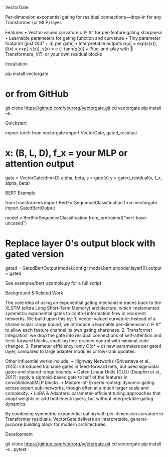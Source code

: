 VectorGate

Per-dimension exponential gating for residual connections—drop-in for any Transformer (or MLP) layer.

 

Features
	•	Vector-valued curvature c ∈ ℝᵈ for per-feature gating sharpness
	•	Learnable parameters for gating function and curvature
	•	Tiny parameter footprint (just O(d² + d) per gate)
	•	Interpretable outputs α(x) = exp(s(x)), β(x) = exp(-s(x)), s(x) = c ⊙ tanh(g(x))
	•	Plug-and-play with 🤗 Transformers, ViT, or your own residual blocks

Installation

pip install vectorgate
# or from GitHub
git clone https://github.com/yourorg/vectorgate.git
cd vectorgate
pip install -e .

Quickstart

import torch
from vectorgate import VectorGate, gated_residual

# x: (B, L, D), f_x = your MLP or attention output
gate = VectorGate(dim=D)
alpha, beta, s = gate(x)
y = gated_residual(x, f_x, alpha, beta)

BERT Example

from transformers import BertForSequenceClassification
from vectorgate import GatedBertOutput

model = BertForSequenceClassification.from_pretrained("bert-base-uncased")
# Replace layer 0's output block with gated version
gated = GatedBertOutput(model.config)
model.bert.encoder.layer[0].output = gated

See examples/bert_example.py for a full script.

Background & Related Work

The core idea of using an exponential gating mechanism traces back to the XLSTM (eXtra Long Short-Term Memory) architecture, which implemented symmetric exponential gates to control information flow in recurrent networks. We build upon this by:
	1.	Vector-valued curvature: instead of a shared scalar range bound, we introduce a learnable per-dimension c ∈ ℝᵈ to allow each feature channel its own gating sharpness.
	2.	Transformer integration: we drop the gate into residual connections of self-attention and feed-forward blocks, enabling fine-grained control with minimal code changes.
	3.	Parameter efficiency: only O(d² + d) new parameters per gated layer, compared to large adapter modules or low-rank updates.

Other influential works include:
	•	Highway Networks (Srivastava et al., 2015): introduced trainable gates in feed-forward nets, but used sigmoidal gates and shared range bounds.
	•	Gated Linear Units (GLU) (Dauphin et al., 2017): apply a sigmoid-based gate to half of the features in convolutional/MLP blocks.
	•	Mixture-of-Experts routing: dynamic gating across expert sub-networks, though often at a much larger scale and complexity.
	•	LoRA & Adapters: parameter-efficient tuning approaches that adapt weights or add bottleneck layers, but without interpretable gating dynamics.

By combining symmetric exponential gating with per-dimension curvature in Transformer residuals, VectorGate delivers an interpretable, general-purpose building block for modern architectures.

Development

git clone https://github.com/yourorg/vectorgate.git
cd vectorgate
pip install -e .
pytest
